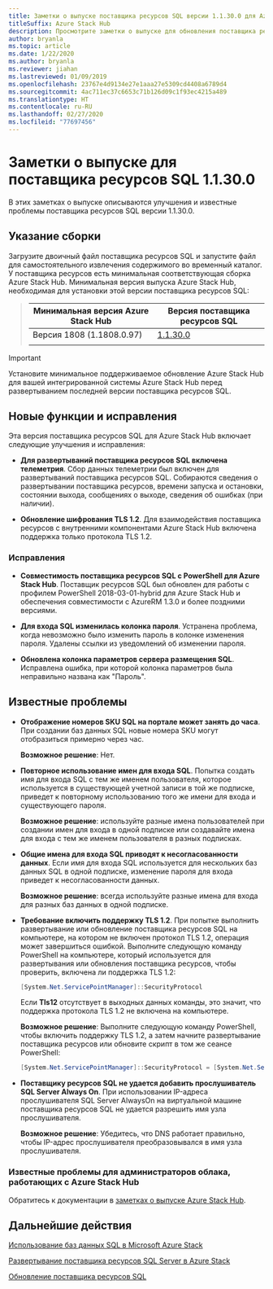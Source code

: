 ```yaml
---
title: Заметки о выпуске поставщика ресурсов SQL версии 1.1.30.0 для Azure Stack Hub
titleSuffix: Azure Stack Hub
description: Просмотрите заметки о выпуске для обновления поставщика ресурсов SQL версии 1.1.30.0 для Azure Stack Hub.
author: bryanla
ms.topic: article
ms.date: 1/22/2020
ms.author: bryanla
ms.reviewer: jiahan
ms.lastreviewed: 01/09/2019
ms.openlocfilehash: 23767e4d9134e27e1aaa27e5309cd4408a6789d4
ms.sourcegitcommit: 4ac711ec37c6653c71b126d09c1f93ec4215a489
ms.translationtype: HT
ms.contentlocale: ru-RU
ms.lasthandoff: 02/27/2020
ms.locfileid: "77697456"
---
```

# <a name="sql-resource-provider-11300-release-notes"></a>Заметки о выпуске для поставщика ресурсов SQL 1.1.30.0

В этих заметках о выпуске описываются улучшения и известные проблемы поставщика ресурсов SQL версии 1.1.30.0.

## <a name="build-reference"></a>Указание сборки
Загрузите двоичный файл поставщика ресурсов SQL и запустите файл для самостоятельного извлечения содержимого во временный каталог. У поставщика ресурсов есть минимальная соответствующая сборка Azure Stack Hub. Минимальная версия выпуска Azure Stack Hub, необходимая для установки этой версии поставщика ресурсов SQL:

> |Минимальная версия Azure Stack Hub|Версия поставщика ресурсов SQL|
> |-----|-----|
> |Версия 1808 (1.1808.0.97)|[1.1.30.0](https://aka.ms/azurestacksqlrp11300)|
> |     |     |

> [!IMPORTANT]
> Установите минимальное поддерживаемое обновление Azure Stack Hub для вашей интегрированной системы Azure Stack Hub перед развертыванием последней версии поставщика ресурсов SQL.

## <a name="new-features-and-fixes"></a>Новые функции и исправления
Эта версия поставщика ресурсов SQL для Azure Stack Hub включает следующие улучшения и исправления:

- **Для развертываний поставщика ресурсов SQL включена телеметрия**. Сбор данных телеметрии был включен для развертываний поставщика ресурсов SQL. Собираются сведения о развертывании поставщика ресурсов, времени запуска и остановки, состоянии выхода, сообщениях о выходе, сведения об ошибках (при наличии).

- **Обновление шифрования TLS 1.2**. Для взаимодействия поставщика ресурсов с внутренними компонентами Azure Stack Hub включена поддержка только протокола TLS 1.2. 

### <a name="fixes"></a>Исправления

- **Совместимость поставщика ресурсов SQL с PowerShell для Azure Stack Hub**. Поставщик ресурсов SQL был обновлен для работы с профилем PowerShell 2018-03-01-hybrid для Azure Stack Hub и обеспечения совместимости с AzureRM 1.3.0 и более поздними версиями.

- **Для входа SQL изменилась колонка пароля**. Устранена проблема, когда невозможно было изменить пароль в колонке изменения пароля. Удалены ссылки из уведомлений об изменении пароля.

- **Обновлена колонка параметров сервера размещения SQL**. Исправлена ошибка, при которой колонка параметров была неправильно названа как "Пароль".

## <a name="known-issues"></a>Известные проблемы

- **Отображение номеров SKU SQL на портале может занять до часа**. При создании баз данных SQL новые номера SKU могут отобразиться примерно через час.

    **Возможное решение**: Нет.

- **Повторное использование имен для входа SQL**. Попытка создать имя для входа SQL с тем же именем пользователя, которое используется в существующей учетной записи в той же подписке, приведет к повторному использованию того же имени для входа и существующего пароля.

    **Возможное решение**: используйте разные имена пользователей при создании имен для входа в одной подписке или создавайте имена для входа с тем же именем пользователя в разных подписках.

- **Общие имена для входа SQL приводят к несогласованности данных**. Если имя для входа SQL используется для нескольких баз данных SQL в одной подписке, изменение пароля для входа приведет к несогласованности данных.

    **Возможное решение**: всегда используйте разные имена для входа для разных баз данных в одной подписке.

- **Требование включить поддержку TLS 1.2**. При попытке выполнить развертывание или обновление поставщика ресурсов SQL на компьютере, на котором не включен протокол TLS 1.2, операция может завершиться ошибкой. Выполните следующую команду PowerShell на компьютере, который используется для развертывания или обновления поставщика ресурсов, чтобы проверить, включена ли поддержка TLS 1.2:

  ```powershell
  [System.Net.ServicePointManager]::SecurityProtocol
  ```

  Если **Tls12** отсутствует в выходных данных команды, это значит, что поддержка протокола TLS 1.2 не включена на компьютере.

    **Возможное решение**: Выполните следующую команду PowerShell, чтобы включить поддержку TLS 1.2, а затем начните развертывание поставщика ресурсов или обновите скрипт в том же сеансе PowerShell:

    ```powershell
    [System.Net.ServicePointManager]::SecurityProtocol = [System.Net.SecurityProtocolType]::Tls12
    ```

- **Поставщику ресурсов SQL не удается добавить прослушиватель SQL Server Always On**. При использовании IP-адреса прослушивателя SQL Server AlwaysOn на виртуальной машине поставщика ресурсов SQL не удается разрешить имя узла прослушивателя.

    **Возможное решение**: Убедитесь, что DNS работает правильно, чтобы IP-адрес прослушивателя преобразовывался в имя узла прослушивателя.

### <a name="known-issues-for-cloud-admins-operating-azure-stack-hub"></a>Известные проблемы для администраторов облака, работающих с Azure Stack Hub
Обратитесь к документации в [заметках о выпуске Azure Stack Hub](azure-stack-servicing-policy.md).

## <a name="next-steps"></a>Дальнейшие действия
[Использование баз данных SQL в Microsoft Azure Stack](azure-stack-sql-resource-provider.md)

[Развертывание поставщика ресурсов SQL Server в Azure Stack](azure-stack-sql-resource-provider-deploy.md#prerequisites)

[Обновление поставщика ресурсов SQL](azure-stack-sql-resource-provider-update.md)